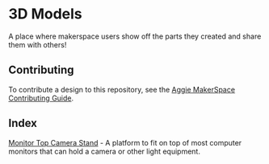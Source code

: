 # 3D Models

A place where makerspace users show off the parts they created and share them with others!

## Contributing

To contribute a design to this repository, see the [Aggie MakerSpace Contributing Guide](https://github.com/aggiemakerspace/makerspace-policies/blob/master/CONTRIBUTING.md).

## Index

[Monitor Top Camera Stand](https://github.com/aggiemakerspace/3d-models/tree/master/MonitorTopCameraStand) - A platform to fit on top of most computer monitors that can hold a camera or other light equipment.
